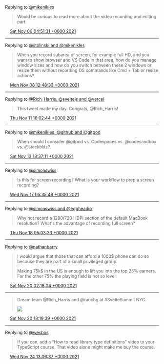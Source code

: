 Replying to [@mikenikles](https://twitter.com/mikenikles/status/1456828939200974852)

> Would be curious to read more about the video recording and editing part.

<img src="media/tweet.ico" width="12" /> [Sat Nov 06 04:51:31 +0000 2021](https://twitter.com/maiertech/status/1456846687444639749)

----

Replying to [@stolinski and @mikenikles](https://twitter.com/stolinski/status/1457525422741151751)

> When you record subarea of screen, for example full HD, and you want to show browser and VS Code in that area, how do you manage window sizes and how do you switch between these 2 windows or resize them without recording OS commands like Cmd + Tab or resize actions?

<img src="media/tweet.ico" width="12" /> [Mon Nov 08 12:48:33 +0000 2021](https://twitter.com/maiertech/status/1457691510640726018)

----

Replying to [@Rich_Harris, @sveltejs and @vercel](https://twitter.com/Rich_Harris/status/1458822051263823875)

> This tweet made my day. Congrats, @Rich_Harris!

<img src="media/tweet.ico" width="12" /> [Thu Nov 11 16:02:44 +0000 2021](https://twitter.com/maiertech/status/1458827540517330951)

----

Replying to [@mikenikles, @github and @gitpod](https://twitter.com/mikenikles/status/1459577176085315586)

> When should I consider @gitpod vs. Codespaces vs. @codesandbox  vs. @stackblitz?

<img src="media/tweet.ico" width="12" /> [Sat Nov 13 18:37:11 +0000 2021](https://twitter.com/maiertech/status/1459591186017042434)

----

Replying to [@simonswiss](https://twitter.com/simonswiss/status/1460818620460634114)

> Is this for screen recording? What is your workflow to prep a screen recording?

<img src="media/tweet.ico" width="12" /> [Wed Nov 17 05:35:49 +0000 2021](https://twitter.com/maiertech/status/1460844099909607426)

----

Replying to [@simonswiss and @eggheadio](https://twitter.com/simonswiss/status/1460847167145275403)

> Why not record a 1280/720 HDPI section of the default MacBook resolution? What's the advantage of recording full screen?

<img src="media/tweet.ico" width="12" /> [Thu Nov 18 05:03:33 +0000 2021](https://twitter.com/maiertech/status/1461198367636262915)

----

Replying to [@nathanbarry](https://twitter.com/nathanbarry/status/1461798049160826885)

> I would argue that those that can afford a 1000$ phone can do so because they are part of a small privileged group.
> 
> Making 75k$ in the US is enough to lift you into the top 25% earners. For the other 75% the playing field is not so level.

<img src="media/tweet.ico" width="12" /> [Sat Nov 20 02:18:04 +0000 2021](https://twitter.com/maiertech/status/1461881498974539782)

----

> Dream team @Rich_Harris and @rauchg at #SvelteSummit NYC. 
> 
> ![](media/1462123489914245121-FEqBextWYAMbdGG.jpg)

<img src="media/tweet.ico" width="12" /> [Sat Nov 20 18:19:39 +0000 2021](https://twitter.com/maiertech/status/1462123489914245121)

----

Replying to [@wesbos](https://twitter.com/wesbos/status/1463217078224269332)

> If you can, add a “How to read library type definitions” video to your TypeScript course. That video alone might make me buy the course.

<img src="media/tweet.ico" width="12" /> [Wed Nov 24 13:06:37 +0000 2021](https://twitter.com/maiertech/status/1463494265498226694)